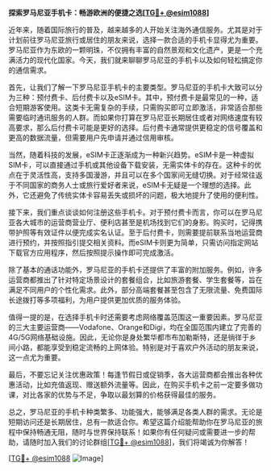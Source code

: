 **探索罗马尼亚手机卡：畅游欧洲的便捷之选[[TG💪+ @esim1088](https://t.me/s/esim1088)]**

近年来，随着国际旅行的普及，越来越多的人开始关注海外通信服务。尤其是对于计划前往罗马尼亚旅行或居住的朋友来说，选择一款合适的手机卡显得尤为重要。罗马尼亚作为东欧的一颗明珠，不仅拥有丰富的自然景观和文化遗产，更是一个充满活力的现代化国家。今天，我们就来聊聊罗马尼亚的手机卡以及如何轻松搞定你的通信需求。

首先，让我们了解一下罗马尼亚手机卡的主要类型。罗马尼亚的手机卡大致可以分为三种：预付费卡、后付费卡以及eSIM卡。其中，预付费卡是最常见的一种，适合短期游客使用。这类卡无需复杂的手续，只需购买即可立即激活，非常适合那些需要临时通讯服务的人群。而如果你打算在罗马尼亚长期居住或者对网络速度有较高要求，那么后付费卡可能是更好的选择。后付费卡通常提供更稳定的信号覆盖和更高的数据流量，但需要用户先申请并通过信用审核。

当然，随着科技的发展，eSIM卡正逐渐成为一种新兴趋势。eSIM卡是一种虚拟SIM卡，可以直接通过手机或其他设备下载安装，无需实体卡的存在。这种卡的优点在于灵活性高，支持多国漫游，并且可以在多个国家间无缝切换。对于经常往返于不同国家的商务人士或旅行爱好者来说，eSIM卡无疑是一个理想的选择。此外，它还避免了传统实体卡容易丢失或损坏的问题，极大地提升了使用的便利性。

接下来，我们重点谈谈如何注册这些手机卡。对于预付费卡而言，你可以在罗马尼亚各大城市的运营商营业厅、便利店甚至是机场找到它们的身影。购买时，记得携带护照等有效证件以便完成实名认证。至于后付费卡，则需要提前联系当地运营商进行预约，并按照指引提交相关资料。而eSIM卡则更为简单，只需访问指定网站下载官方应用程序，然后按照提示操作即可完成激活。

除了基本的通话功能外，罗马尼亚的手机卡还提供了丰富的附加服务。例如，许多运营商都推出了针对特定场景设计的套餐组合，比如旅游套餐、学生套餐等，旨在满足不同用户的个性化需求。此外，部分高端套餐甚至包含了无限流量、免费国际长途拨打等多项福利，为用户提供更加优质的服务体验。

值得一提的是，在选择手机卡时还需要考虑网络覆盖范围这一重要因素。罗马尼亚的三大主要运营商——Vodafone、Orange和Digi，均在全国范围内建立了完善的4G/5G网络基础设施。因此，无论你是身处繁华都市布加勒斯特，还是徜徉于乡间小路，都能享受到稳定流畅的上网体验。特别是对于喜欢户外活动的朋友来说，这一点尤为重要。

最后，不要忘记关注优惠政策！每逢节假日或促销季，各大运营商都会推出各种优惠活动，比如充值返现、赠送额外流量等。因此，在购买手机卡之前一定要多做功课，对比各家的优势与不足，争取以最划算的价格获得最佳的服务。

总之，罗马尼亚的手机卡种类繁多、功能强大，能够满足各类人群的需求。无论是短期访问还是长期居住，总有一款适合你。希望这篇介绍能帮助你在罗马尼亚的旅程中保持畅通无阻，随时与世界保持联系！如果你有任何疑问或需要进一步的帮助，请随时加入我们的讨论群组[[TG💪+ @esim1088](https://t.me/s/esim1088)]，我们将竭诚为你解答！

[[TG💪+ @esim1088](https://t.me/s/esim1088) ![Image](https://i.postimg.cc/4NQfJmqS/Snipaste-2025-05-13-00-14-12.png)]